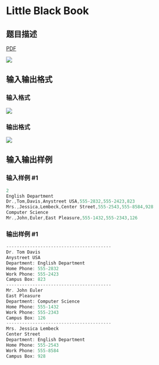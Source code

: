 # Little Black Book

## 题目描述

[problemUrl]: https://uva.onlinejudge.org/index.php?option=com_onlinejudge&Itemid=8&category=6&page=show_problem&problem=391

[PDF](https://uva.onlinejudge.org/external/4/p450.pdf)

![](https://cdn.luogu.com.cn/upload/vjudge_pic/UVA450/1370b5328089d051bb4533714d7e85717652cca6.png)

## 输入输出格式

### 输入格式

![](https://cdn.luogu.com.cn/upload/vjudge_pic/UVA450/eb20cc6581da2cadfc9f2638b067f5dc79ca0759.png)

### 输出格式

![](https://cdn.luogu.com.cn/upload/vjudge_pic/UVA450/557cf7d2e8191d60ad6afc9f328c01887cde6f27.png)

## 输入输出样例

### 输入样例 #1

```cpp
2
English Department
Dr.,Tom,Davis,Anystreet USA,555-2832,555-2423,823
Mrs.,Jessica,Lembeck,Center Street,555-2543,555-8584,928
Computer Science
Mr.,John,Euler,East Pleasure,555-1432,555-2343,126
```


### 输出样例 #1

```cpp
----------------------------------------
Dr. Tom Davis
Anystreet USA
Department: English Department
Home Phone: 555-2832
Work Phone: 555-2423
Campus Box: 823
----------------------------------------
Mr. John Euler
East Pleasure
Department: Computer Science
Home Phone: 555-1432
Work Phone: 555-2343
Campus Box: 126
----------------------------------------
Mrs. Jessica Lembeck
Center Street
Department: English Department
Home Phone: 555-2543
Work Phone: 555-8584
Campus Box: 928
```


